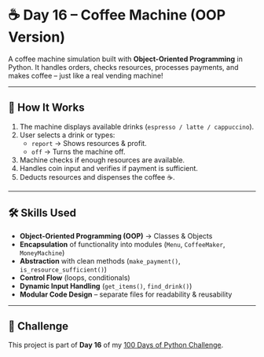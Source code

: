# ☕ Day 16 – Coffee Machine (OOP Version)

A coffee machine simulation built with **Object-Oriented Programming** in Python. It handles orders, checks resources, processes payments, and makes coffee – just like a real vending machine!

---

## 🚀 How It Works
1. The machine displays available drinks (`espresso / latte / cappuccino`).
2. User selects a drink or types:
   - `report` → Shows resources & profit.  
   - `off` → Turns the machine off.
3. Machine checks if enough resources are available.
4. Handles coin input and verifies if payment is sufficient.
5. Deducts resources and dispenses the coffee ☕.

---

## 🛠 Skills Used
- **Object-Oriented Programming (OOP)** → Classes & Objects  
- **Encapsulation** of functionality into modules (`Menu`, `CoffeeMaker`, `MoneyMachine`)  
- **Abstraction** with clean methods (`make_payment()`, `is_resource_sufficient()`)  
- **Control Flow** (loops, conditionals)  
- **Dynamic Input Handling** (`get_items()`, `find_drink()`)  
- **Modular Code Design** – separate files for readability & reusability  

---

## 📅 Challenge
This project is part of **Day 16** of my [100 Days of Python Challenge](https://github.com/chiragdhawan07/100-days-of-python).
